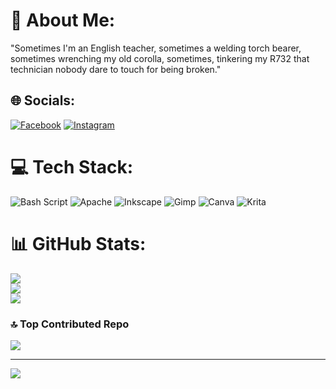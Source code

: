 # 💫 About Me:
"Sometimes I'm an English teacher, sometimes a welding torch bearer, sometimes wrenching my old corolla, sometimes, tinkering my R732 that technician nobody dare to touch for being broken."
<br>


## 🌐 Socials:
[![Facebook](https://img.shields.io/badge/Facebook-%231877F2.svg?logo=Facebook&logoColor=white)](https://facebook.com/rezk) [![Instagram](https://img.shields.io/badge/Instagram-%23E4405F.svg?logo=Instagram&logoColor=white)](https://instagram.com/rezkyardiansyahputra) 

# 💻 Tech Stack:
![Bash Script](https://img.shields.io/badge/bash_script-%23121011.svg?style=for-the-badge&logo=gnu-bash&logoColor=white) ![Apache](https://img.shields.io/badge/apache-%23D42029.svg?style=for-the-badge&logo=apache&logoColor=white) ![Inkscape](https://img.shields.io/badge/Inkscape-e0e0e0?style=for-the-badge&logo=inkscape&logoColor=080A13) ![Gimp](https://img.shields.io/badge/Gimp-657D8B?style=for-the-badge&logo=gimp&logoColor=FFFFFF) ![Canva](https://img.shields.io/badge/Canva-%2300C4CC.svg?style=for-the-badge&logo=Canva&logoColor=white) ![Krita](https://img.shields.io/badge/Krita-203759?style=for-the-badge&logo=krita&logoColor=EEF37B)
# 📊 GitHub Stats:
![](https://github-readme-stats.vercel.app/api?username=rezkyardiansyahputra&theme=dark&hide_border=false&include_all_commits=false&count_private=false)<br/>
![](https://nirzak-streak-stats.vercel.app/?user=rezkyardiansyahputra&theme=dark&hide_border=false)<br/>
![](https://github-readme-stats.vercel.app/api/top-langs/?username=rezkyardiansyahputra&theme=dark&hide_border=false&include_all_commits=false&count_private=false&layout=compact)

### 🔝 Top Contributed Repo
![](https://github-contributor-stats.vercel.app/api?username=rezkyardiansyahputra&limit=5&theme=dark&combine_all_yearly_contributions=true)

---
[![](https://visitcount.itsvg.in/api?id=rezkyardiansyahputra&icon=0&color=0)](https://visitcount.itsvg.in)

<!-- Proudly created with GPRM ( https://gprm.itsvg.in ) -->
